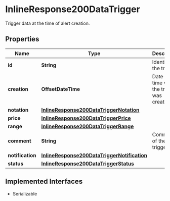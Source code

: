

# InlineResponse200DataTrigger

Trigger data at the time of alert creation.

## Properties

Name | Type | Description | Notes
------------ | ------------- | ------------- | -------------
**id** | **String** | Identifier of the trigger. |  [optional]
**creation** | **OffsetDateTime** | Date and time when the trigger was created. |  [optional]
**notation** | [**InlineResponse200DataTriggerNotation**](InlineResponse200DataTriggerNotation.md) |  |  [optional]
**price** | [**InlineResponse200DataTriggerPrice**](InlineResponse200DataTriggerPrice.md) |  |  [optional]
**range** | [**InlineResponse200DataTriggerRange**](InlineResponse200DataTriggerRange.md) |  |  [optional]
**comment** | **String** | Comment of the trigger. |  [optional]
**notification** | [**InlineResponse200DataTriggerNotification**](InlineResponse200DataTriggerNotification.md) |  |  [optional]
**status** | [**InlineResponse200DataTriggerStatus**](InlineResponse200DataTriggerStatus.md) |  |  [optional]


## Implemented Interfaces

* Serializable


